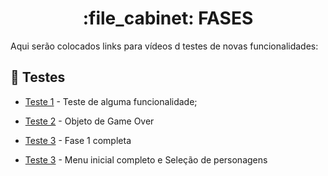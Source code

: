 <h1 align="center">:file_cabinet: FASES</h1>

Aqui serão colocados links para vídeos d testes de novas funcionalidades:

## :rocket: Testes
* [Teste 1](https://youtu.be/sU9ALkFKjEA) - Teste de alguma funcionalidade;

* [Teste 2](https://youtu.be/OZzN1vER-mw) - Objeto de Game Over

* [Teste 3](https://youtu.be/dH_ZZX7bb4o) - Fase 1 completa

* [Teste 3](https://youtu.be/if0CnrQibMg) - Menu inicial completo e Seleção de personagens

